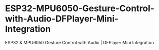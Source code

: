 # ESP32-MPU6050-Gesture-Control-with-Audio-DFPlayer-Mini-Integration
ESP32 &amp; MPU6050 Gesture Control with Audio | DFPlayer Mini Integration
